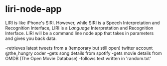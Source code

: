 # liri-node-app

LIRI is like iPhone's SIRI. However, while SIRI is a Speech Interpretation and Recognition Interface, LIRI is a _Language_ Interpretation and Recognition Interface. LIRI will be a command line node app that takes in parameters and gives you back data.


-retrieves latest tweets from a (temporary but still open) twitter account @the_hungry coder
-gets song details from spotify
-gets movie details from OMDB (The Open Movie Database)
-follows text written in 'random.txt'


